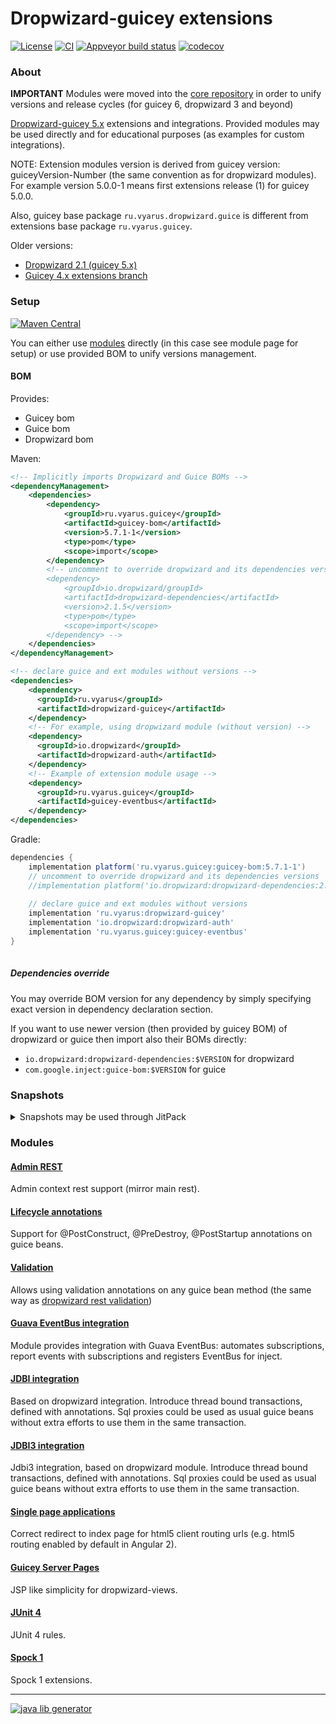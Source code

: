 # Dropwizard-guicey extensions
[![License](http://img.shields.io/badge/license-MIT-blue.svg?style=flat)](http://www.opensource.org/licenses/MIT)
[![CI](https://github.com/xvik/dropwizard-guicey-ext/actions/workflows/CI.yml/badge.svg)](https://github.com/xvik/dropwizard-guicey-ext/actions/workflows/CI.yml)
[![Appveyor build status](https://ci.appveyor.com/api/projects/status/github/xvik/dropwizard-guicey-ext?svg=true&branch=master)](https://ci.appveyor.com/project/xvik/dropwizard-guicey-ext)
[![codecov](https://codecov.io/gh/xvik/dropwizard-guicey-ext/branch/master/graph/badge.svg)](https://codecov.io/gh/xvik/dropwizard-guicey-ext)

### About

**IMPORTANT** Modules were moved into the [core repository](https://github.com/xvik/dropwizard-guicey/)
in order to unify versions and release cycles (for guicey 6, dropwizard 3 and beyond)

[Dropwizard-guicey 5.x](https://github.com/xvik/dropwizard-guicey) extensions and integrations. 
Provided modules may be used directly and for educational purposes (as examples for custom integrations).

NOTE: Extension modules version is derived from guicey version: guiceyVersion-Number 
(the same convention as for dropwizard modules). For example version 5.0.0-1 means
first extensions release (1) for guicey 5.0.0. 

Also, guicey base package `ru.vyarus.dropwizard.guice` is different from extensions base package `ru.vyarus.guicey`.

Older versions:

* [Dropwizard 2.1 (guicey 5.x)](https://github.com/xvik/dropwizard-guicey-ext/tree/dw-2.1)
* [Guicey 4.x extensions branch](https://github.com/xvik/dropwizard-guicey-ext/tree/guicey-4)

### Setup
 
[![Maven Central](https://img.shields.io/maven-central/v/ru.vyarus.guicey/guicey-bom.svg?style=flat)](https://maven-badges.herokuapp.com/maven-central/ru.vyarus.guicey/guicey-bom)

You can either use [modules](#modules) directly (in this case see module page for setup) or use provided BOM
to unify versions management.

#### BOM

Provides:

* Guicey bom
* Guice bom
* Dropwizard bom

Maven:

```xml
<!-- Implicitly imports Dropwizard and Guice BOMs -->
<dependencyManagement>
    <dependencies>
        <dependency>
            <groupId>ru.vyarus.guicey</groupId>
            <artifactId>guicey-bom</artifactId>
            <version>5.7.1-1</version>
            <type>pom</type>
            <scope>import</scope>
        </dependency>
        <!-- uncomment to override dropwizard and its dependencies versions  
        <dependency>
            <groupId>io.dropwizard/groupId>
            <artifactId>dropwizard-dependencies</artifactId>
            <version>2.1.5</version>
            <type>pom</type>
            <scope>import</scope>
        </dependency> --> 
    </dependencies>
</dependencyManagement>

<!-- declare guice and ext modules without versions -->
<dependencies>
    <dependency>
      <groupId>ru.vyarus</groupId>
      <artifactId>dropwizard-guicey</artifactId>
    </dependency>
    <!-- For example, using dropwizard module (without version) -->
    <dependency>
      <groupId>io.dropwizard</groupId>
      <artifactId>dropwizard-auth</artifactId>
    </dependency>
    <!-- Example of extension module usage -->
    <dependency>
      <groupId>ru.vyarus.guicey</groupId>
      <artifactId>guicey-eventbus</artifactId>
    </dependency>
</dependencies>
```

Gradle:

```groovy
dependencies {
    implementation platform('ru.vyarus.guicey:guicey-bom:5.7.1-1')
    // uncomment to override dropwizard and its dependencies versions    
    //implementation platform('io.dropwizard:dropwizard-dependencies:2.1.5')
    
    // declare guice and ext modules without versions 
    implementation 'ru.vyarus:dropwizard-guicey'
    implementation 'io.dropwizard:dropwizard-auth'
    implementation 'ru.vyarus.guicey:guicey-eventbus' 
}
    
```

##### Dependencies override

You may override BOM version for any dependency by simply specifying exact version in dependency declaration section.

If you want to use newer version (then provided by guicey BOM) of dropwizard or guice then import also their BOMs directly:

* `io.dropwizard:dropwizard-dependencies:$VERSION` for dropwizard
* `com.google.inject:guice-bom:$VERSION` for guice
 

### Snapshots

<details>
      <summary>Snapshots may be used through JitPack</summary>

WARNING: snapshot may not contain today's commits due to ~1day publication lag!

WARNING2: master-SHAPSHOT versions are not working due to incorrect pom generation (yet unkown reason), use exact commits instead

Add [JitPack](https://jitpack.io/#ru.vyarus.guicey/dropwizard-guicey-ext) repository:

```groovy
repositories { maven { url 'https://jitpack.io' } }
```

For spring dependencies plugin:

```groovy
dependencyManagement {
    resolutionStrategy {
        cacheChangingModulesFor 0, 'seconds'
    }
    imports {
        mavenBom "ru.vyarus.guicey:guicey-bom:COMMIT-HASH"
    }
}   

dependencies {
    implementation 'ru.vyarus.guicey:guicey-validation'
}
``` 

If you don't use BOM:

```groovy
configurations.all {
    resolutionStrategy.cacheChangingModulesFor 0, 'seconds'
}

dependencies {
    implementation 'ru.vyarus.guicey:guicey-validation:COMMIT-HASH'
}
```

Note that in both cases `resolutionStrategy` setting required for correct updating snapshot with recent commits
(without it you will not always have up-to-date snapshot)

OR you can depend on exact commit:

* Go to [JitPack project page](https://jitpack.io/#ru.vyarus.guicey/dropwizard-guicey-ext)
* Select `Commits` section and click `Get it` on commit you want to use and 
 use commit hash as version: `ru.vyarus.guicey:guicey-bom:8585300d12`


Maven:

```xml
<repositories>
    <repository>
        <id>jitpack.io</id>
        <url>https://jitpack.io</url>
    </repository>
</repositories>  

<dependencyManagement> 
    <dependencies>
        <dependency>
            <groupId>ru.vyarus.guicey</groupId>
            <artifactId>guicey-bom</artifactId>
            <version>COMMIT-HASH</version>
            <type>pom</type>
            <scope>import</scope>
        </dependency>
    </dependencies>
</dependencyManagement>  
 
<dependencies>
    <dependency>
        <groupId>ru.vyarus.guicey</groupId>
        <artifactId>guicey-validation</artifactId>
    </dependency>
</dependencies>
```     

Or simply change dependency version if BOM not used (repository definition is still required).

</details>    

### Modules

#### [Admin REST](guicey-admin-rest)

Admin context rest support (mirror main rest).

#### [Lifecycle annotations](guicey-lifecycle-annotations)

Support for @PostConstruct, @PreDestroy, @PostStartup annotations on guice beans.

#### [Validation](guicey-validation)

Allows using validation annotations on any guice bean method (the same way as [dropwizard rest validation](https://www.dropwizard.io/en/stable/manual/validation.html)) 

#### [Guava EventBus integration](guicey-eventbus) 

Module provides integration with Guava EventBus: automates subscriptions, report events with subscriptions and registers EventBus for inject.

#### [JDBI integration](guicey-jdbi) 

Based on dropwizard integration. Introduce thread bound transactions, defined with annotations. 
Sql proxies could be used as usual guice beans without extra efforts to use them in the same transaction. 

#### [JDBI3 integration](guicey-jdbi3)

Jdbi3 integration, based on dropwizard module. Introduce thread bound transactions, defined with annotations. 
Sql proxies could be used as usual guice beans without extra efforts to use them in the same transaction.

#### [Single page applications](guicey-spa)

Correct redirect to index page for html5 client routing urls (e.g. html5 routing enabled by default in Angular 2). 

#### [Guicey Server Pages](guicey-server-pages)

JSP like simplicity for dropwizard-views.

#### [JUnit 4](guicey-test-junit4)

JUnit 4 rules.

#### [Spock 1](guicey-test-spock)

Spock 1 extensions.

---
[![java lib generator](http://img.shields.io/badge/Powered%20by-%20Java%20lib%20generator-green.svg?style=flat-square)](https://github.com/xvik/generator-lib-java)